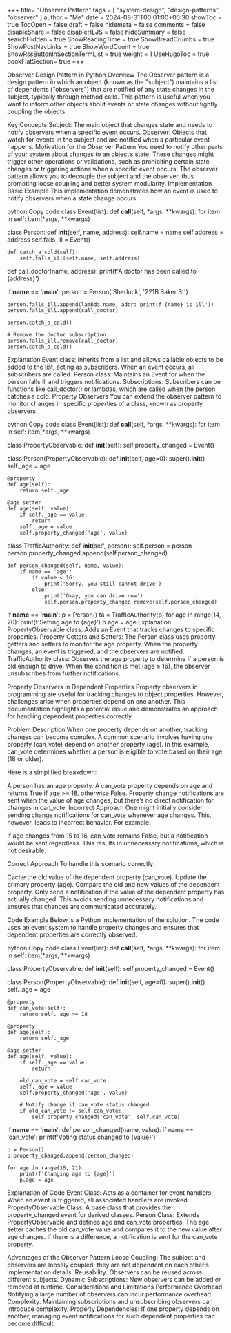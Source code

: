 +++
title= "Observer Pattern"
tags = [ "system-design",  "design-patterns", "observer" ]
author = "Me"
date = 2024-08-31T00:01:00+05:30
showToc = true
TocOpen = false
draft = false
hidemeta = false
comments = false
disableShare = false
disableHLJS = false
hideSummary = false
searchHidden = true
ShowReadingTime = true
ShowBreadCrumbs = true
ShowPostNavLinks = true
ShowWordCount = true
ShowRssButtonInSectionTermList = true
weight = 1
UseHugoToc = true
bookFlatSection= true
+++

Observer Design Pattern in Python
Overview
The Observer pattern is a design pattern in which an object (known as the "subject") maintains a list of dependents ("observers") that are notified of any state changes in the subject, typically through method calls. This pattern is useful when you want to inform other objects about events or state changes without tightly coupling the objects.

Key Concepts
Subject: The main object that changes state and needs to notify observers when a specific event occurs.
Observer: Objects that watch for events in the subject and are notified when a particular event happens.
Motivation for the Observer Pattern
You need to notify other parts of your system about changes to an object’s state.
These changes might trigger other operations or validations, such as prohibiting certain state changes or triggering actions when a specific event occurs.
The observer pattern allows you to decouple the subject and the observer, thus promoting loose coupling and better system modularity.
Implementation
Basic Example
This implementation demonstrates how an event is used to notify observers when a state change occurs.

python
Copy code
class Event(list):
    def __call__(self, *args, **kwargs):
        for item in self:
            item(*args, **kwargs)

class Person:
    def __init__(self, name, address):
        self.name = name
        self.address = address
        self.falls_ill = Event()

    def catch_a_cold(self):
        self.falls_ill(self.name, self.address)

def call_doctor(name, address):
    print(f'A doctor has been called to {address}')

if __name__ == '__main__':
    person = Person('Sherlock', '221B Baker St')
    
    person.falls_ill.append(lambda name, addr: print(f'{name} is ill'))
    person.falls_ill.append(call_doctor)

    person.catch_a_cold()

    # Remove the doctor subscription
    person.falls_ill.remove(call_doctor)
    person.catch_a_cold()
Explanation
Event class: Inherits from a list and allows callable objects to be added to the list, acting as subscribers. When an event occurs, all subscribers are called.
Person class: Maintains an Event for when the person falls ill and triggers notifications.
Subscriptions: Subscribers can be functions like call_doctor() or lambdas, which are called when the person catches a cold.
Property Observers
You can extend the observer pattern to monitor changes in specific properties of a class, known as property observers.

python
Copy code
class Event(list):
    def __call__(self, *args, **kwargs):
        for item in self:
            item(*args, **kwargs)

class PropertyObservable:
    def __init__(self):
        self.property_changed = Event()

class Person(PropertyObservable):
    def __init__(self, age=0):
        super().__init__()
        self._age = age

    @property
    def age(self):
        return self._age

    @age.setter
    def age(self, value):
        if self._age == value:
            return
        self._age = value
        self.property_changed('age', value)

class TrafficAuthority:
    def __init__(self, person):
        self.person = person
        person.property_changed.append(self.person_changed)

    def person_changed(self, name, value):
        if name == 'age':
            if value < 16:
                print('Sorry, you still cannot drive')
            else:
                print('Okay, you can drive now')
                self.person.property_changed.remove(self.person_changed)

if __name__ == '__main__':
    p = Person()
    ta = TrafficAuthority(p)
    for age in range(14, 20):
        print(f'Setting age to {age}')
        p.age = age
Explanation
PropertyObservable class: Adds an Event that tracks changes to specific properties.
Property Getters and Setters: The Person class uses property getters and setters to monitor the age property. When the property changes, an event is triggered, and the observers are notified.
TrafficAuthority class: Observes the age property to determine if a person is old enough to drive. When the condition is met (age ≥ 16), the observer unsubscribes from further notifications.

Property Observers in Dependent Properties
Property observers in programming are useful for tracking changes to object properties. However, challenges arise when properties depend on one another. This documentation highlights a potential issue and demonstrates an approach for handling dependent properties correctly.

Problem Description
When one property depends on another, tracking changes can become complex. A common scenario involves having one property (can_vote) depend on another property (age). In this example, can_vote determines whether a person is eligible to vote based on their age (18 or older).

Here is a simplified breakdown:

A person has an age property.
A can_vote property depends on age and returns True if age >= 18, otherwise False.
Property change notifications are sent when the value of age changes, but there’s no direct notification for changes in can_vote.
Incorrect Approach
One might initially consider sending change notifications for can_vote whenever age changes. This, however, leads to incorrect behavior. For example:

If age changes from 15 to 16, can_vote remains False, but a notification would be sent regardless.
This results in unnecessary notifications, which is not desirable.

Correct Approach
To handle this scenario correctly:

Cache the old value of the dependent property (can_vote).
Update the primary property (age).
Compare the old and new values of the dependent property.
Only send a notification if the value of the dependent property has actually changed.
This avoids sending unnecessary notifications and ensures that changes are communicated accurately.

Code Example
Below is a Python implementation of the solution. The code uses an event system to handle property changes and ensures that dependent properties are correctly observed.

python
Copy code
class Event(list):
    def __call__(self, *args, **kwargs):
        for item in self:
            item(*args, **kwargs)

class PropertyObservable:
    def __init__(self):
        self.property_changed = Event()

class Person(PropertyObservable):
    def __init__(self, age=0):
        super().__init__()
        self._age = age

    @property
    def can_vote(self):
        return self._age >= 18

    @property
    def age(self):
        return self._age

    @age.setter
    def age(self, value):
        if self._age == value:
            return

        old_can_vote = self.can_vote
        self._age = value
        self.property_changed('age', value)

        # Notify change if can_vote status changed
        if old_can_vote != self.can_vote:
            self.property_changed('can_vote', self.can_vote)

if __name__ == '__main__':
    def person_changed(name, value):
        if name == 'can_vote':
            print(f'Voting status changed to {value}')

    p = Person()
    p.property_changed.append(person_changed)

    for age in range(16, 21):
        print(f'Changing age to {age}')
        p.age = age
Explanation of Code
Event Class: Acts as a container for event handlers. When an event is triggered, all associated handlers are invoked.
PropertyObservable Class: A base class that provides the property_changed event for derived classes.
Person Class: Extends PropertyObservable and defines age and can_vote properties. The age setter caches the old can_vote value and compares it to the new value after age changes. If there is a difference, a notification is sent for the can_vote property.


Advantages of the Observer Pattern
Loose Coupling: The subject and observers are loosely coupled; they are not dependent on each other’s implementation details.
Reusability: Observers can be reused across different subjects.
Dynamic Subscriptions: New observers can be added or removed at runtime.
Considerations and Limitations
Performance Overhead: Notifying a large number of observers can incur performance overhead.
Complexity: Maintaining subscriptions and unsubscribing observers can introduce complexity.
Property Dependencies: If one property depends on another, managing event notifications for such dependent properties can become difficult.